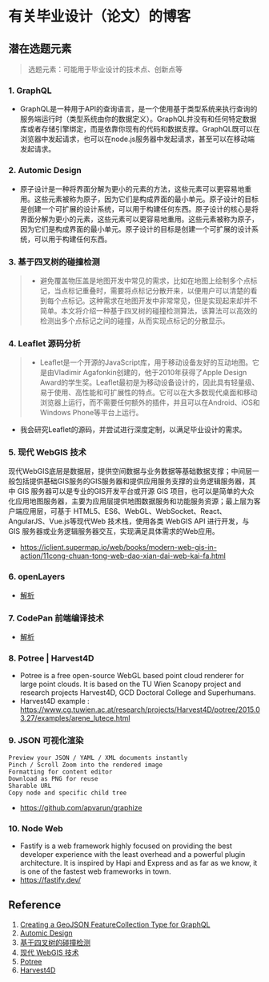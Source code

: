 # 有关毕业设计（论文）的博客
## 潜在选题元素
> 选题元素：可能用于毕业设计的技术点、创新点等
### 1. GraphQL
- GraphQL是一种用于API的查询语言，是一个使用基于类型系统来执行查询的服务端运行时（类型系统由你的数据定义）。GraphQL并没有和任何特定数据库或者存储引擎绑定，而是依靠你现有的代码和数据支撑。GraphQL既可以在浏览器中发起请求，也可以在node.js服务器中发起请求，甚至可以在移动端发起请求。

### 2. Automic Design
- 原子设计是一种将界面分解为更小的元素的方法，这些元素可以更容易地重用。这些元素被称为原子，因为它们是构成界面的最小单元。原子设计的目标是创建一个可扩展的设计系统，可以用于构建任何东西。原子设计的核心是将界面分解为更小的元素，这些元素可以更容易地重用。这些元素被称为原子，因为它们是构成界面的最小单元。原子设计的目标是创建一个可扩展的设计系统，可以用于构建任何东西。

### 3. 基于四叉树的碰撞检测
> - 避免覆盖物压盖是地图开发中常见的需求，比如在地图上绘制多个点标记，当点标记重叠时，需要将点标记分散开来，以便用户可以清楚的看到每个点标记。这种需求在地图开发中非常常见，但是实现起来却并不简单。本文将介绍一种基于四叉树的碰撞检测算法，该算法可以高效的检测出多个点标记之间的碰撞，从而实现点标记的分散显示。

### 4. Leaflet 源码分析
> - Leaflet是一个开源的JavaScript库，用于移动设备友好的互动地图。它是由Vladimir Agafonkin创建的，他于2010年获得了Apple Design Award的学生奖。Leaflet最初是为移动设备设计的，因此具有轻量级、易于使用、高性能和可扩展性的特点。它可以在大多数现代桌面和移动浏览器上运行，而不需要任何额外的插件，并且可以在Android、iOS和Windows Phone等平台上运行。
- 我会研究Leaflet的源码，并尝试进行深度定制，以满足毕业设计的需求。

### 5. 现代 WebGIS 技术
现代WebGIS底层是数据层，提供空间数据与业务数据等基础数据支撑；中间层一般包括提供基础GIS服务的GIS服务器和提供应用服务支撑的业务逻辑服务器，其中 GIS 服务器可以是专业的GIS开发平台或开源 GIS 项目，也可以是简单的大众化应用地图服务器，主要为应用层提供地图数据服务和功能服务资源；最上层为客户端应用层，可基于 HTML5、ES6、WebGL、WebSocket、React、AngularJS、Vue.js等现代Web 技术栈，使用各类 WebGIS API 进行开发，与 GIS 服务器或业务逻辑服务器交互，实现满足具体需求的Web应用。
- https://iclient.supermap.io/web/books/modern-web-gis-in-action/11cong-chuan-tong-web-dao-xian-dai-web-kai-fa.html

### 6. openLayers
- [解析](https://zhuanlan.zhihu.com/p/341896668)

### 7. CodePan 前端编译技术
- [解析](https://www.youtube.com/watch?v=SM3AfRvp3-Y)

### 8. Potree |  Harvest4D
- Potree is a free open-source WebGL based point cloud renderer for large point clouds. It is based on the TU Wien Scanopy project and research projects Harvest4D, GCD Doctoral College and Superhumans.
- Harvest4D example : https://www.cg.tuwien.ac.at/research/projects/Harvest4D/potree/2015.03.27/examples/arene_lutece.html

### 9. JSON 可视化渲染
    Preview your JSON / YAML / XML documents instantly
    Pinch / Scroll Zoom into the rendered image
    Formatting for content editor
    Download as PNG for reuse
    Sharable URL
    Copy node and specific child tree
- https://github.com/apvarun/graphize

### 10. Node Web
-  Fastify is a web framework highly focused on providing the best developer experience with the least overhead and a powerful plugin architecture. It is inspired by Hapi and Express and as far as we know, it is one of the fastest web frameworks in town.
- https://fastify.dev/

## Reference
1. [Creating a GeoJSON FeatureCollection Type for GraphQL](https://brygrill.medium.com/creating-a-geojson-featurecollection-type-for-graphql-352591451b4a)
2. [Automic Design](https://www.youtube.com/watch?v=W3A33dmp17E)
3. [基于四叉树的碰撞检测](https://www.youtube.com/watch?v=eED4bSkYCB8)
4. [现代 WebGIS 技术](https://iclient.supermap.io/web/technical-topics.html#webgis-devtools)
5. [Potree](https://github.com/potree/potree/)
6. [Harvest4D](https://harvest4d.org/index.html%3Fp=860.html)